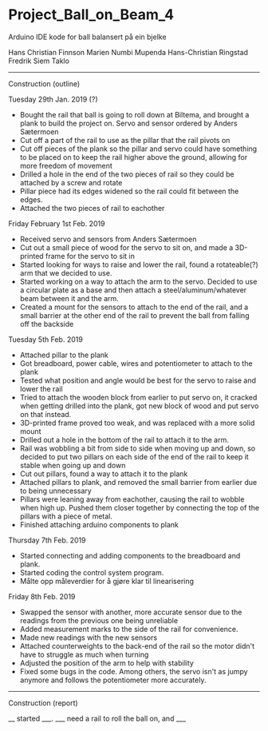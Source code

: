 ﻿# Project_Ball_on_Beam_4
Arduino IDE kode for ball balansert på ein bjelke

Hans Christian Finnson
Marien Numbi Mupenda
Hans-Christian Ringstad 
Fredrik Siem Taklo

---------------------------
Construction (outline)

Tuesday 29th Jan. 2019 (?)
- Bought the rail that ball is going to roll down at Biltema, and brought a plank to build the project on. Servo and sensor ordered by Anders Sætermoen
- Cut off a part of the rail to use as the pillar that the rail pivots on
- Cut off pieces of the plank so the pillar and servo could have something to be placed on to keep the rail higher above the ground, allowing for more freedom of movement
- Drilled a hole in the end of the two pieces of rail so they could be attached by a screw and rotate
- Pillar piece had its edges widened so the rail could fit between the edges. 
- Attached the two pieces of rail to eachother

Friday February 1st Feb. 2019
- Received servo and sensors from Anders Sætermoen
- Cut out a small piece of wood for the servo to sit on, and made a 3D-printed frame for the servo to sit in
- Started looking for ways to raise and lower the rail, found a rotateable(?) arm that we decided to use. 
- Started working on a way to attach the arm to the servo. Decided to use a circular plate as a base and then attach a steel/aluminum/whatever beam between it and the arm. 
- Created a mount for the sensors to attach to the end of the rail, and a small barrier at the other end of the rail to prevent the ball from falling off the backside

Tuesday 5th Feb. 2019
- Attached pillar to the plank
- Got breadboard, power cable, wires and potentiometer to attach to the plank
- Tested what position and angle would be best for the servo to raise and lower the rail
- Tried to attach the wooden block from earlier to put servo on, it cracked when getting drilled into the plank, got new block of wood and put servo on that instead. 
- 3D-printed frame proved too weak, and was replaced with a more solid mount
- Drilled out a hole in the bottom of the rail to attach it to the arm. 
- Rail was wobbling a bit from side to side when moving up and down, so decided to put two pillars on each side of the end of the rail to keep it stable when going up and down
- Cut out pillars, found a way to attach it to the plank
- Attached pillars to plank, and removed the small barrier from earlier due to being unnecessary
- Pillars were leaning away from eachother, causing the rail to wobble when high up. Pushed them closer together by connecting the top of the pillars with a piece of metal. 
- Finished attaching arduino components to plank

Thursday 7th Feb. 2019
- Started connecting and adding components to the breadboard and plank.
- Started coding the control system program. 
- Målte opp måleverdier for å gjøre klar til linearisering

Friday 8th Feb. 2019
- Swapped the sensor with another, more accurate sensor due to the readings from the previous one being unreliable
- Added measurement marks to the side of the rail for convenience. 
- Made new readings with the new sensors
- Attached counterweights to the back-end of the rail so the motor didn't have to struggle as much when turning
- Adjusted the position of the arm to help with stability
- Fixed some bugs in the code. Among others, the servo isn't as jumpy anymore and follows the potentiometer more accurately. 

------------

Construction (report)

__ started ___. ___ need a rail to roll the ball on, and ___ 